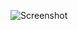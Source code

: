 ![Screenshot](https://cdn.discordapp.com/attachments/899320565582680096/1044348311416619008/banner-github.png)
